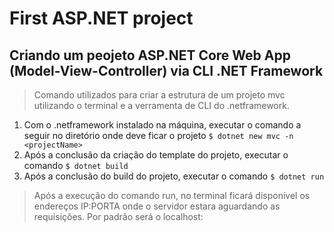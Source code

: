 # First ASP.NET project


## Criando um peojeto ASP.NET Core Web App (Model-View-Controller) via CLI .NET Framework
> Comando utilizados para criar a estrutura de um projeto mvc utilizando o terminal e a verramenta de CLI do .netframework.

1. Com o .netframework instalado na máquina, executar o comando a seguir no diretório onde deve ficar o projeto ```$ dotnet new mvc -n <projectName> ```
2. Após a conclusão da criação do template do projeto, executar o comando ```$ dotnet build```
3. Após a conclusão do build do projeto, executar o comando ```$ dotnet run```

> Após a execução do comando run, no terminal ficará disponível os endereços IP:PORTA onde o servidor estara aguardando as requisições. Por padrão será o localhost:<portaObtidaAutomanticamente> 

